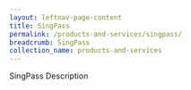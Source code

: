 ```yaml
---
layout: leftnav-page-content
title: SingPass
permalink: /products-and-services/singpass/
breadcrumb: SingPass
collection_name: products-and-services
---
```

SingPass Description
